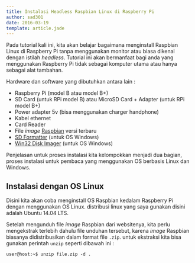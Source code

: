 ```yaml
---
title: Instalasi Headless Raspbian Linux di Raspberry Pi
author: sad301
date: 2016-03-19
template: article.jade
---
```


Pada tutorial kali ini, kita akan belajar bagaimana menginstall Raspbian Linux di Raspberry Pi tanpa menggunakan monitor atau biasa dikenal dengan istilah _headless_. Tutorial ini akan bermanfaat bagi anda yang menggunakan Raspberry Pi tidak sebagai komputer utama atau hanya sebagai alat tambahan.

<span class="more"></span>

Hardware dan software yang dibutuhkan antara lain :
* Raspberry Pi (model B atau model B+)
* SD Card (untuk RPi model B) atau MicroSD Card + Adapter (untuk RPi model B+)
* Power adapter 5v (bisa menggunakan charger handphone)
* Kabel ethernet
* Card Reader
* File _image_ <a href="https://www.raspberrypi.org/downloads/raspbian/" target="_blank">Raspbian</a> versi terbaru
* <a href="https://www.sdcard.org/downloads/formatter_4/eula_windows/" target="_blank">SD Formatter</a> (untuk OS Windows)
* <a href="https://sourceforge.net/projects/win32diskimager/" target="_blank">Win32 Disk Imager</a> (untuk OS Windows)

Penjelasan untuk proses instalasi kita kelompokkan menjadi dua bagian, proses instalasi untuk pembaca yang menggunakan OS berbasis Linux dan Windows.

Instalasi dengan OS Linux
-------------------------

Disini kita akan coba menginstall OS Raspbian kedalam Raspberry Pi dengan menggunakan OS Linux. distribusi linux yang saya gunakan disini adalah Ubuntu 14.04 LTS.

Setelah mengunduh file _image_ Raspbian dari websitenya, kita perlu mengekstrak terlebih dahulu file unduhan tersebut, karena _image_ Raspbian biasanya didistribusikan dalam format file `.zip`. untuk ekstraksi kita bisa gunakan perintah `unzip` seperti dibawah ini :

```
user@host:~$ unzip file.zip -d .
```

